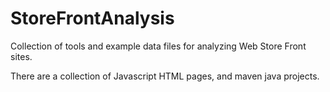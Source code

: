 StoreFrontAnalysis
==================

Collection of tools and example data files for analyzing Web Store Front sites.

There are a collection of Javascript HTML pages, and maven java projects.

